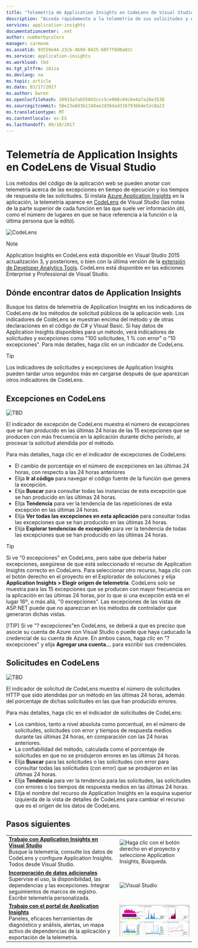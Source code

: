 ```yaml
---
title: "Telemetría de Application Insights en CodeLens de Visual Studio | Microsoft Docs"
description: "Acceda rápidamente a la telemetría de sus solicitudes y excepciones de Application Insights con CodeLens en Visual Studio."
services: application-insights
documentationcenter: .net
author: numberbycolors
manager: carmonm
ms.assetid: 93559e44-23cb-4b9d-8425-60f7f0d0a82c
ms.service: application-insights
ms.workload: tbd
ms.tgt_pltfrm: ibiza
ms.devlang: na
ms.topic: article
ms.date: 03/17/2017
ms.author: bwren
ms.openlocfilehash: 20933afab55043ccc5ce908c04c6e4a7a28e3538
ms.sourcegitcommit: 50e23e8d3b1148ae2d36dad3167936b4e52c8a23
ms.translationtype: MT
ms.contentlocale: es-ES
ms.lasthandoff: 08/18/2017
---
```

# <a name="application-insights-telemetry-in-visual-studio-codelens"></a>Telemetría de Application Insights en CodeLens de Visual Studio
Los métodos del código de la aplicación web se pueden anotar con telemetría acerca de las excepciones en tiempo de ejecución y los tiempos de respuesta de las solicitudes. Si instala [Azure Application Insights](app-insights-overview.md) en la aplicación, la telemetría aparece en [CodeLens](https://msdn.microsoft.com/library/dn269218.aspx) de Visual Studio (las notas de la parte superior de cada función en las que suele ver información útil, como el número de lugares en que se hace referencia a la función o la última persona que la editó).

![CodeLens](./media/app-insights-visual-studio-codelens/codelens-overview.png)

> [!NOTE]
> Application Insights en CodeLens está disponible en Visual Studio 2015 actualización 3, y posteriores, o bien con la última versión de la [extensión de Developer Analytics Tools](https://visualstudiogallery.msdn.microsoft.com/82367b81-3f97-4de1-bbf1-eaf52ddc635a). CodeLens está disponible en las ediciones Enterprise y Professional de Visual Studio.
> 
> 

## <a name="where-to-find-application-insights-data"></a>Dónde encontrar datos de Application Insights
Busque los datos de telemetría de Application Insights en los indicadores de CodeLens de los métodos de solicitud públicos de la aplicación web. Los indicadores de CodeLens se muestran encima del método y de otras declaraciones en el código de C# y Visual Basic. Si hay datos de Application Insights disponibles para un método, verá indicadores de solicitudes y excepciones como "100 solicitudes, 1 % con error" o "10 excepciones". Para más detalles, haga clic en un indicador de CodeLens. 

> [!TIP]
> Los indicadores de solicitudes y excepciones de Application Insights pueden tardar unos segundos más en cargarse después de que aparezcan otros indicadores de CodeLens.
> 
> 

## <a name="exceptions-in-codelens"></a>Excepciones en CodeLens
![TBD](./media/app-insights-visual-studio-codelens/codelens-exceptions.png)

El indicador de excepción de CodeLens muestra el número de excepciones que se han producido en las últimas 24 horas de las 15 excepciones que se producen con más frecuencia en la aplicación durante dicho período, al procesar la solicitud atendida por el método.

Para más detalles, haga clic en el indicador de excepciones de CodeLens:

* El cambio de porcentaje en el número de excepciones en las últimas 24 horas, con respecto a las 24 horas anteriores
* Elija **Ir al código** para navegar el código fuente de la función que genera la excepción.
* Elija **Buscar** para consultar todas las instancias de esta excepción que se han producido en las últimas 24 horas.
* Elija **Tendencia** para ver la tendencia de las repeticiones de esta excepción en las últimas 24 horas.
* Elija **Ver todas las excepciones en esta aplicación** para consultar todas las excepciones que se han producido en las últimas 24 horas.
* Elija **Explorar tendencias de excepción** para ver la tendencia de todas las excepciones que se han producido en las últimas 24 horas. 

> [!TIP]
> Si ve "0 excepciones" en CodeLens, pero sabe que debería haber excepciones, asegúrese de que está seleccionado el recurso de Application Insights correcto en CodeLens. Para seleccionar otro recurso, haga clic con el botón derecho en el proyecto en el Explorador de soluciones y elija **Application Insights > Elegir origen de telemetría**. CodeLens solo se muestra para las 15 excepciones que se producen con mayor frecuencia en la aplicación en las últimas 24 horas, por lo que si una excepción está en el lugar 16º, o más allá, "0 excepciones". Las excepciones de las vistas de ASP.NET puede que no aparezcan en los métodos de controlador que generaron dichas vistas.
> 
> [!TIP]
> Si ve "? excepciones"en CodeLens, se deberá a que es preciso que asocie su cuenta de Azure con Visual Studio o puede que haya caducado la credencial de su cuenta de Azure. En ambos casos, haga clic en "? excepciones" y elija **Agregar una cuenta...** para escribir sus credenciales.
> 
> 

## <a name="requests-in-codelens"></a>Solicitudes en CodeLens
![TBD](./media/app-insights-visual-studio-codelens/codelens-requests.png)

El indicador de solicitud de CodeLens muestra el número de solicitudes HTTP que sido atendidas por un método en las últimas 24 horas, además del porcentaje de dichas solicitudes en las que han producido errores.

Para más detalles, haga clic en el indicador de solicitudes de CodeLens:

* Los cambios, tanto a nivel absoluta como porcentual, en el número de solicitudes, solicitudes con error y tiempos de respuesta medios durante las últimas 24 horas, en comparación con las 24 horas anteriores.
* La confiabilidad del método, calculada como el porcentaje de solicitudes en que no se produjeron errores en las últimas 24 horas.
* Elija **Buscar** para las solicitudes o las solicitudes con error para consultar todas las solicitudes (con error) que se produjeron en las últimas 24 horas.
* Elija **Tendencia** para ver la tendencia para las solicitudes, las solicitudes con errores o los tiempos de respuesta medios en las últimas 24 horas.
* Elija el nombre del recurso de Application Insights en la esquina superior izquierda de la vista de detalles de CodeLens para cambiar el recurso que es el origen de los datos de CodeLens.

## <a name="next"></a>Pasos siguientes
|  |  |
| --- | --- |
| **[Trabajo con Application Insights en Visual Studio](app-insights-visual-studio.md)**<br/>Busque la telemetría, consulte los datos de CodeLens y configure Application Insights. Todos desde Visual Studio. |![Haga clic con el botón derecho en el proyecto y seleccione Application Insights, Búsqueda.](./media/app-insights-visual-studio-codelens/34.png) |
| **[Incorporación de datos adicionales](app-insights-asp-net-more.md)**<br/>Supervise el uso, la disponibilidad, las dependencias y las excepciones. Integrar seguimientos de marcos de registro. Escribir telemetría personalizada. |![Visual Studio](./media/app-insights-visual-studio-codelens/64.png) |
| **[Trabajo con el portal de Application Insights](app-insights-dashboards.md)**<br/>Paneles, eficaces herramientas de diagnóstico y análisis, alertas, un mapa activo de dependencias de la aplicación y exportación de la telemetría. |![Visual Studio](./media/app-insights-visual-studio-codelens/62.png) |

